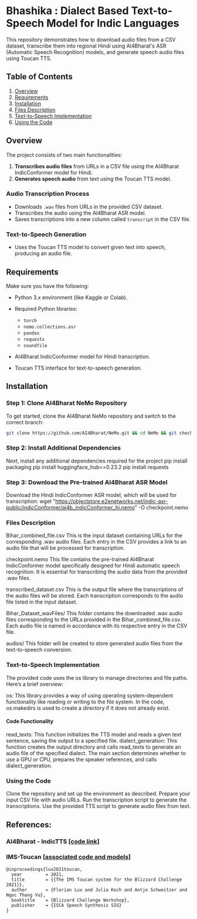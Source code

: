 # Bhashika : Dialect Based Text-to-Speech Model for Indic Languages

This repository demonstrates how to download audio files from a CSV dataset, transcribe them into regional Hindi using AI4Bharat's ASR (Automatic Speech Recognition) models, and generate speech audio files using Toucan TTS.

## Table of Contents

1. [Overview](#overview)
2. [Requirements](#requirements)
3. [Installation](#installation)
4. [Files Description](#files-description)
5. [Text-to-Speech Implementation](#text-to-speech-implementation)
6. [Using the Code](#using-the-code)

## Overview

The project consists of two main functionalities:

1. **Transcribes audio files** from URLs in a CSV file using the AI4Bharat IndicConformer model for Hindi.
2. **Generates speech audio** from text using the Toucan TTS model.

### Audio Transcription Process
- Downloads `.wav` files from URLs in the provided CSV dataset.
- Transcribes the audio using the AI4Bharat ASR model.
- Saves transcriptions into a new column called `transcript` in the CSV file.

### Text-to-Speech Generation
- Uses the Toucan TTS model to convert given text into speech, producing an audio file.

## Requirements

Make sure you have the following:

- Python 3.x environment (like Kaggle or Colab).
- Required Python libraries:
  - `torch`
  - `nemo.collections.asr`
  - `pandas`
  - `requests`
  - `soundfile`

- AI4Bharat IndicConformer model for Hindi transcription.
- Toucan TTS interface for text-to-speech generation.

## Installation

### Step 1: Clone AI4Bharat NeMo Repository

To get started, clone the AI4Bharat NeMo repository and switch to the correct branch:

```bash
git clone https://github.com/AI4Bharat/NeMo.git && cd NeMo && git checkout nemo-v2 && bash reinstall.sh

```
### Step 2: Install Additional Dependencies
Next, install any additional dependencies required for the project
pip install packaging
pip install huggingface_hub==0.23.2
pip install requests

### Step 3: Download the Pre-trained AI4Bharat ASR Model
Download the Hindi IndicConformer ASR model, which will be used for transcription:
wget "https://objectstore.e2enetworks.net/indic-asr-public/indicConformer/ai4b_indicConformer_hi.nemo" -O checkpoint.nemo

### Files Description
Bihar_combined_file.csv
This is the input dataset containing URLs for the corresponding .wav audio files. Each entry in the CSV provides a link to an audio file that will be processed for transcription.

checkpoint.nemo
This file contains the pre-trained AI4Bharat IndicConformer model specifically designed for Hindi automatic speech recognition. It is essential for transcribing the audio data from the provided .wav files.

transcribed_dataset.csv
This is the output file where the transcriptions of the audio files will be stored. Each transcription corresponds to the audio file listed in the input dataset.

Bihar_Dataset_wavFiles/
This folder contains the downloaded .wav audio files corresponding to the URLs provided in the Bihar_combined_file.csv. Each audio file is named in accordance with its respective entry in the CSV file.

audios/
This folder will be created to store generated audio files from the text-to-speech conversion.

### Text-to-Speech Implementation
The provided code uses the os library to manage directories and file paths. Here’s a brief overview:

os: This library provides a way of using operating system-dependent functionality like reading or writing to the file system. In the code, os.makedirs is used to create a directory if it does not already exist.

#### Code Functionality
read_texts: This function initializes the TTS model and reads a given text sentence, saving the output to a specified file.
dialect_generation: This function creates the output directory and calls read_texts to generate an audio file of the specified dialect.
The main section determines whether to use a GPU or CPU, prepares the speaker references, and calls dialect_generation.

### Using the Code
Clone the repository and set up the environment as described.
Prepare your input CSV file with audio URLs.
Run the transcription script to generate the transcriptions.
Use the provided TTS script to generate audio files from text.

## References:
### AI4Bharat - IndicTTS [[code link]](https://github.com/AI4Bharat/Indic-TTS)

### IMS-Toucan [[associated code and models]](https://github.com/DigitalPhonetics/IMS-Toucan)
```
@inproceedings{lux2021toucan,
  year         = 2021,
  title        = {{The IMS Toucan system for the Blizzard Challenge 2021}},
  author       = {Florian Lux and Julia Koch and Antje Schweitzer and Ngoc Thang Vu},
  booktitle    = {Blizzard Challenge Workshop},
  publisher    = {ISCA Speech Synthesis SIG}
}
```


